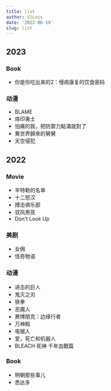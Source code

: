 ```yaml
---
title: list
author: V2Less
date: '2022-06-19'
slug: list
---
```

## 2023
### Book
- 你是你吃出来的2：慢病康复的饮食密码
### 动漫
- BLAME
- 烙印勇士
- 怕痛的我，把防禦力點滿就對了
- 異世界歸來的舅舅
- 天空侵犯

## 2022

### Movie

- 辛特勒的名单
- 十二怒汉
- 搏击俱乐部
- 驭风男孩
- Don't Look Up

### 美剧
- 女佣
- 怪奇物语

### 动漫

- 进击的巨人
- 鬼灭之刃
- 铁拳
- 恶魔人
- 赛博朋克：边缘行者
- 万神殿
- 电锯人
- 爱，死亡和机器人
- BLEACH 死神 千年血戰篇

### Book
- 明朝那些事儿
- 悉达多
